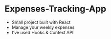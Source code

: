 # Expenses-Tracking-App
- Small project built with React
- Manage your weekly expenses
- I've used Hooks & Context API

